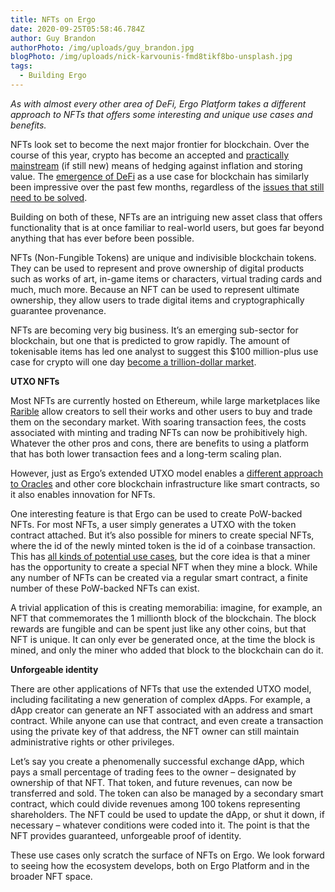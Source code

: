```yaml
---
title: NFTs on Ergo
date: 2020-09-25T05:58:46.784Z
author: Guy Brandon
authorPhoto: /img/uploads/guy_brandon.jpg
blogPhoto: /img/uploads/nick-karvounis-fmd8tikf8bo-unsplash.jpg
tags:
  - Building Ergo
---
```

<!--StartFragment-->

*As with almost every other area of DeFi, Ergo Platform takes a different approach to NFTs that offers some interesting and unique use cases and benefits.*

NFTs look set to become the next major frontier for blockchain. Over the course of this year, crypto has become an accepted and [practically mainstream](https://ir.microstrategy.com/news-releases/news-release-details/microstrategy-adopts-bitcoin-primary-treasury-reserve-asset) (if still new) means of hedging against inflation and storing value. The [emergence of DeFi](https://ergoplatform.org/en/blog/2020-09-03-some-thoughts-about-defi-yield-farming-and-how-open-systems-should-be-used/) as a use case for blockchain has similarly been impressive over the past few months, regardless of the [issues that still need to be solved](https://ergoplatform.org/en/blog/2020-09-17-defi-finance-but-not-always-decentralised/).

Building on both of these, NFTs are an intriguing new asset class that offers functionality that is at once familiar to real-world users, but goes far beyond anything that has ever before been possible.

NFTs (Non-Fungible Tokens) are unique and indivisible blockchain tokens. They can be used to represent and prove ownership of digital products such as works of art, in-game items or characters, virtual trading cards and much, much more. Because an NFT can be used to represent ultimate ownership, they allow users to trade digital items and cryptographically guarantee provenance.

NFTs are becoming very big business. It’s an emerging sub-sector for blockchain, but one that is predicted to grow rapidly. The amount of tokenisable items has led one analyst to suggest this $100 million-plus use case for crypto will one day [become a trillion-dollar market](https://news.bitcoin.com/the-tokenized-metaverse-non-fungible-token-sales-to-surpass-100-million/).

**UTXO NFTs**

Most NFTs are currently hosted on Ethereum, while large marketplaces like [Rarible](https://rarible.com/) allow creators to sell their works and other users to buy and trade them on the secondary market. With soaring transaction fees, the costs associated with minting and trading NFTs can now be prohibitively high. Whatever the other pros and cons, there are benefits to using a platform that has both lower transaction fees and a long-term scaling plan.

However, just as Ergo’s extended UTXO model enables a [different approach to Oracles](https://ergoplatform.org/en/blog/2020-08-31-ergos-oracle-pools-and-what-they-mean-for-the-ecosystem/) and other core blockchain infrastructure like smart contracts, so it also enables innovation for NFTs.

One interesting feature is that Ergo can be used to create PoW-backed NFTs. For most NFTs, a user simply generates a UTXO with the token contract attached. But it’s also possible for miners to create special NFTs, where the id of the newly minted token is the id of a coinbase transaction. This has [all kinds of potential use cases](https://www.ergoforum.org/t/proof-of-work-backed-tokens/224/2), but the core idea is that a miner has the opportunity to create a special NFT when they mine a block. While any number of NFTs can be created via a regular smart contract, a finite number of these PoW-backed NFTs can exist.

A trivial application of this is creating memorabilia: imagine, for example, an NFT that commemorates the 1 millionth block of the blockchain. The block rewards are fungible and can be spent just like any other coins, but that NFT is unique. It can only ever be generated once, at the time the block is mined, and only the miner who added that block to the blockchain can do it.

**Unforgeable identity**

There are other applications of NFTs that use the extended UTXO model, including facilitating a new generation of complex dApps. For example, a dApp creator can generate an NFT associated with an address and smart contract. While anyone can use that contract, and even create a transaction using the private key of that address, the NFT owner can still maintain administrative rights or other privileges.

Let’s say you create a phenomenally successful exchange dApp, which pays a small percentage of trading fees to the owner – designated by ownership of that NFT. That token, and future revenues, can now be transferred and sold. The token can also be managed by a secondary smart contract, which could divide revenues among 100 tokens representing shareholders. The NFT could be used to update the dApp, or shut it down, if necessary – whatever conditions were coded into it. The point is that the NFT provides guaranteed, unforgeable proof of identity.

These use cases only scratch the surface of NFTs on Ergo. We look forward to seeing how the ecosystem develops, both on Ergo Platform and in the broader NFT space.

<!--EndFragment-->